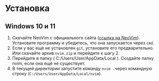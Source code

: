 # Установка 
 
## Windows 10 и 11

1. Скачайте NeoVim с официального сайта (<a target="_blank" href = "https://neovim.io/">ссылка на NeoVim</a>). Установите программу и убедитесь, что она запускается через ```cmd```.
2. Если у вас ещё не установлен ```git```, установите его предварительно. Или скачайте архив ```nvim.zip``` и перейдите к шагу 2.
3. Перейдите в папку ( C:/Users/User/AppData/Local ). Создайте папку nvim, если она ещё не существует.
4. В текущей директории запустите команду ```nvim .```через командную строку (```C:/Users/User/AppData/Local/nvim```).
